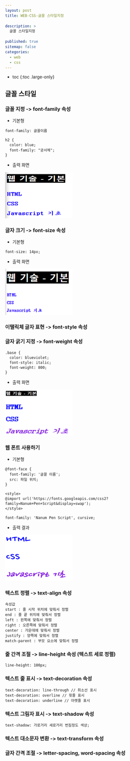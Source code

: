```yaml
---
layout: post
title: WEB-CSS-글꼴 스타일지정

description: >
  글꼴 스타일지정

published: true
sitemap: false
categories:
  - web
  - css
---
```


* toc
{:toc .large-only}

## 글꼴 스타일

### 글꼴 지정 -> font-family 속성

- 기본형

~~~
font-family: 글꼴이름
~~~

~~~
h2 {
  color: blue;
  font-family: "궁서체";
}
~~~

- 출력 화면

<img src="/assets/img/blog/web/css/post3/1.PNG" width="220" height="150">

### 글자 크기 -> font-size 속성

- 기본형

~~~
font-size: 14px;
~~~

- 출력 화면

<img src="/assets/img/blog/web/css/post3/2.PNG" width="220" height="150">

### 이탤릭체 글자 표현 -> font-style 속성

### 글자 굵기 지정 -> font-weight 속성

~~~
.base {
  color: blueviolet;
  font-style: italic;
  font-weight: 800;
}
~~~

- 출력 화면

<img src="/assets/img/blog/web/css/post3/3.PNG" width="220" height="150">


### 웹 폰트 사용하기

- 기본형

~~~
@font-face {
  font-family: '글꼴 이름';
  src: 파일 위치;
}
~~~

~~~
<style>
@import url('https://fonts.googleapis.com/css2?family=Nanum+Pen+Script&display=swap');
</style>
~~~

~~~
font-family: 'Nanum Pen Script', cursive;
~~~

- 출력 결과

<img src="/assets/img/blog/web/css/post3/4.PNG" width="220" height="150">

### 텍스트 정렬 -> text-align 속성

~~~
속성값
start : 줄 시작 위치에 맞춰서 정렬
end : 줄 끝 위치에 맞춰서 정렬
left : 왼쪽에 맞춰서 정렬
right : 오른쪽에 맞춰서 정렬
center : 가운데에 맞춰서 정렬
justify : 양쪽에 맞춰서 정렬
match-parent : 부모 요소에 맞춰서 정렬
~~~

### 줄 간격 조절 -> line-height 속성 (텍스트 세로 정렬)

~~~
line-height: 100px;
~~~

### 텍스트 줄 표시 -> text-decoration 속성

~~~
text-decoration: line-through // 취소선 표시
text-decoration: overline // 윗줄 표시
text-decoration: underline // 아랫줄 표시
~~~

### 텍스트 그림자 표시 -> text-shadow 속성

~~~
text-shadow: 가로거리 세로거리 번짐정도 색상;
~~~

### 텍스트 대소문자 변환 -> text-transform 속성

### 글자 간격 조절 -> letter-spacing, word-spacing 속성
